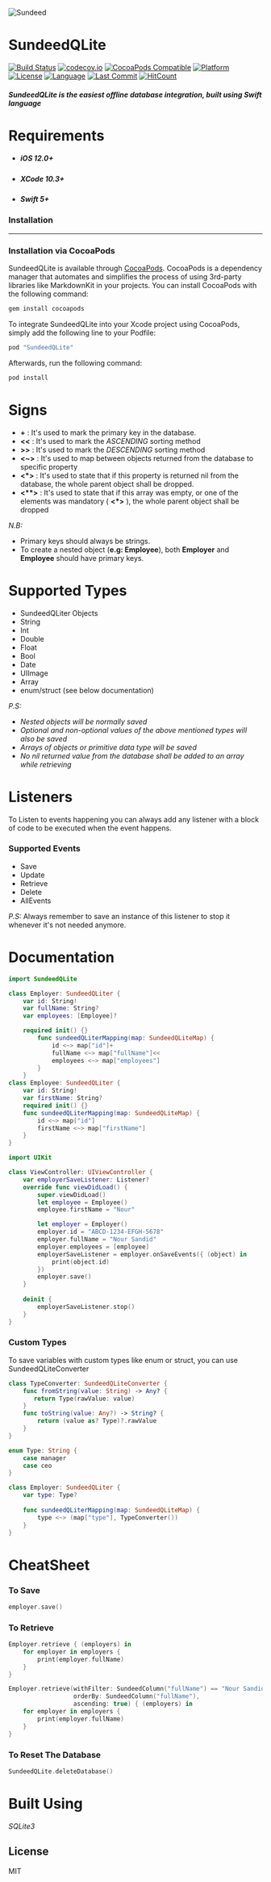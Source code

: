![Sundeed](https://raw.githubusercontent.com/noursandid/SundeedQLite/master/SundeedLogo.png)

# SundeedQLite
[![Build Status](https://travis-ci.org/noursandid/SundeedQLite.svg?branch=master)](https://travis-ci.org/noursandid/SundeedQLite) [![codecov.io](https://codecov.io/gh/noursandid/SundeedQLite/branch/master/graph/badge.svg)](https://codecov.io/gh/noursandid/SundeedQLite/branch/master) [![CocoaPods Compatible](https://img.shields.io/cocoapods/v/SundeedQLite.svg)](https://cocoapods.org/pods/SundeedQLite) [![Platform](https://img.shields.io/cocoapods/p/SundeedQLite.svg?style=flat)](https://noursandid.github.io/SundeedQLite) [![License](https://img.shields.io/cocoapods/l/MarkdownKit.svg?style=flat)](http://cocoapods.org/pods/SundeedQLite) [![Language](https://img.shields.io/badge/Language-Swift-brightgreen)](https://github.com/apple/swift) [![Last Commit](https://img.shields.io/github/last-commit/noursandid/SundeedQLite?style=flat)](https://github.com/noursandid/SundeedQLite) [![HitCount](http://hits.dwyl.com/noursandid/SundeedQLite.svg?style=flat)](http://hits.dwyl.com/noursandid/SundeedQLite)

##### SundeedQLite is the easiest offline database integration, built using Swift language
# Requirements
- ##### iOS 12.0+
- ##### XCode 10.3+
- ##### Swift 5+
### Installation
----
### Installation via CocoaPods

SundeedQLite is available through [CocoaPods](http://cocoapods.org). CocoaPods is a dependency manager that automates and simplifies the process of using 3rd-party libraries like MarkdownKit in your projects. You can install CocoaPods with the following command:

```bash
gem install cocoapods
```

To integrate SundeedQLite into your Xcode project using CocoaPods, simply add the following line to your Podfile:

```bash
pod "SundeedQLite"
```

Afterwards, run the following command:

```bash
pod install
```
# Signs
- **+** : It's used to mark the primary key in the database.
- **<<** : It's used to mark the *ASCENDING* sorting method
- **>>** : It's used to mark the *DESCENDING* sorting method
- **<~>** : It's used to map between objects returned from the database to specific property
- **<\*>** : It's used to state that if this property is returned nil from the database, the whole parent object shall be dropped.
- **<\*\*>** : It's used to state that if this array was empty, or one of the elements was mandatory ( **<\*>** ), the whole parent object shall be dropped

*N.B:*
- Primary keys should always be strings.
- To create a nested object (**e.g: Employee**), both **Employer** and **Employee** should have primary keys.

# Supported Types
- SundeedQLiter Objects
- String
- Int
- Double
- Float
- Bool
- Date
- UIImage
- Array
- enum/struct (see below documentation)

*P.S:*
- *Nested objects will be normally saved*
- *Optional and non-optional values of the above mentioned types will also be saved*
- *Arrays of objects or primitive data type will be saved*
- *No nil returned value from the database shall be added to an array while retrieving*

# Listeners
To Listen to events happening you can always add any listener with a block of code to be executed when the event happens.

### Supported Events
- Save
- Update
- Retrieve
- Delete
- AllEvents

*P.S:*
Always remember to save an instance of this listener to stop it whenever it's not needed anymore.

# Documentation
```swift
import SundeedQLite

class Employer: SundeedQLiter {
    var id: String!
    var fullName: String?
    var employees: [Employee]?

    required init() {}
        func sundeedQLiterMapping(map: SundeedQLiteMap) {
            id <~> map["id"]+
            fullName <~> map["fullName"]<<
            employees <~> map["employees"]
        }
    }
class Employee: SundeedQLiter {
    var id: String!
    var firstName: String?
    required init() {}
    func sundeedQLiterMapping(map: SundeedQLiteMap) {
        id <~> map["id"]
        firstName <~> map["firstName"]
    }
}
```

```swift
import UIKit

class ViewController: UIViewController {
    var employerSaveListener: Listener?
    override func viewDidLoad() {
        super.viewDidLoad()
        let employee = Employee()
        employee.firstName = "Nour"

        let employer = Employer()
        employer.id = "ABCD-1234-EFGH-5678"
        employer.fullName = "Nour Sandid"
        employer.employees = [employee]
        employerSaveListener = employer.onSaveEvents({ (object) in 
            print(object.id)
        })
        employer.save()
    }
    
    deinit {
        employerSaveListener.stop()
    }
}
```

### Custom Types
To save variables with custom types like enum or struct, you can use SundeedQLiteConverter
```swift
class TypeConverter: SundeedQLiteConverter {
    func fromString(value: String) -> Any? {
       return Type(rawValue: value)
    }
    func toString(value: Any?) -> String? {
        return (value as? Type)?.rawValue
    }
}

enum Type: String {
    case manager
    case ceo
}

class Employer: SundeedQLiter {
    var type: Type?
    
    func sundeedQLiterMapping(map: SundeedQLiteMap) {
        type <~> (map["type"], TypeConverter())
    }
}
```
# CheatSheet
### To Save
```swift
employer.save()
```
### To Retrieve
```swift
Employer.retrieve { (employers) in
    for employer in employers {
        print(employer.fullName)
    }
}

Employer.retrieve(withFilter: SundeedColumn("fullName") == "Nour Sandid",
                  orderBy: SundeedColumn("fullName"),
                  ascending: true) { (employers) in
    for employer in employers {
        print(employer.fullName)
    }
}
```
### To Reset The Database
```swift
SundeedQLite.deleteDatabase()
```
# Built Using
*SQLite3*

License
--------
MIT

